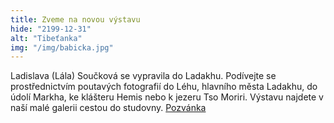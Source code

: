 ```yaml
---
title: Zveme na novou výstavu
hide: "2199-12-31"
alt: "Tibeťanka"
img: "/img/babicka.jpg"
---
```

Ladislava (Lála) Součková se vypravila do Ladakhu. Podívejte se
prostřednictvím poutavých fotografií do Léhu, hlavního města Ladakhu, do
údolí Markha, ke klášteru Hemis nebo k jezeru Tso Moriri. Výstavu najdete v
naší malé galerii cestou do studovny. [Pozvánka](/img/vystava-souckova.pdf)
